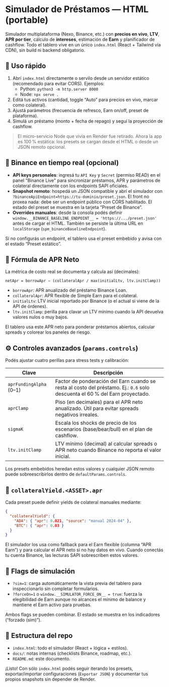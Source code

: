 # Simulador de Préstamos — HTML (portable)

Simulador multiplataforma (Nexo, Binance, etc.) con **precios en vivo**, **LTV**, **APR por tier**, cálculo de **intereses**, estimación de **Earn** y planificador de cashflow. Todo el tablero vive en un único `index.html` (React + Tailwind vía CDN), sin build ni backend obligatorio.

## 🚀 Uso rápido
1. Abrí `index.html` directamente o servilo desde un servidor estático (recomendado para evitar CORS). Ejemplos:
   - Python: `python3 -m http.server 8000`
   - Node: `npx serve .`
2. Editá tus activos (cantidad, toggle “Auto” para precios en vivo, marcar como colateral).
3. Ajustá parámetros (frecuencia de refresco, Earn on/off, preset de plataforma).
4. Simulá un préstamo (monto + fecha de repago) y seguí la proyección de cashflow.

> El micro-servicio Node que vivía en Render fue retirado. Ahora la app es 100 % estática: los presets se cargan desde el HTML o desde un JSON remoto opcional.

## 🔄 Binance en tiempo real (opcional)
- **API keys personales**: ingresá tu `API Key` y `Secret` (permiso READ) en el panel "Binance Live" para sincronizar préstamos, APR y parámetros de colateral directamente con los endpoints SAPI oficiales.
- **Snapshot remoto**: hospedá un JSON compatible y abrí el simulador con `?binanceApiEndpoint=https://tu-dominio/preset.json`. El front no proxea nada: debe ser un endpoint público con CORS habilitado. El estado del preset se muestra en la tarjeta “Preset de Binance”.
- **Overrides manuales**: desde la consola podés definir `window.__BINANCE_BASELINE_ENDPOINT__ = 'https://.../preset.json'` antes de cargar el HTML. También se persiste la última URL en `localStorage` (`spm_binanceBaselineEndpoint`).

Si no configurás un endpoint, el tablero usa el preset embebido y avisa con el estado “Preset estático”.

## 📐 Fórmula de APR Neto
La métrica de costo real se documenta y calcula así (decimales):

```
netApr = borrowApr − (collateralApr / max(initialLtv, ltv.initClamp))
```

- `borrowApr`: APR anualizado del préstamo Binance Loan.
- `collateralApr`: APR flexible de Simple Earn para el colateral.
- `initialLtv`: LTV inicial reportado por Binance (o el actual si viene de la API de órdenes).
- `ltv.initClamp`: perilla para clavar un LTV mínimo cuando la API devuelva valores nulos o muy bajos.

El tablero usa este APR neto para ponderar préstamos abiertos, calcular spreads y colorear los paneles de riesgo.

## ⚙️ Controles avanzados (`params.controls`)
Podés ajustar cuatro perillas para stress tests y calibración:

| Clave | Descripción |
| --- | --- |
| `aprFundingAlpha` (0–1) | Factor de ponderación del Earn cuando se resta al costo del préstamo. Ej.: `0.6` solo descuenta el 60 % del Earn proyectado. |
| `aprClamp` | Piso (en decimales) para el APR neto anualizado. Útil para evitar spreads negativos irreales. |
| `sigmaK` | Escala los shocks de precio de los escenarios (base/bear/bull) en el plan de cashflow. |
| `ltv.initClamp` | LTV mínimo (decimal) al calcular spreads o APR neto cuando Binance no reporta el valor inicial. |

Los presets embebidos heredan estos valores y cualquier JSON remoto puede sobreescribirlos dentro de `defaultParams.controls`.

## 🧾 `collateralYield.<ASSET>.apr`
Cada preset puede definir yields de colateral manuales mediante:

```json
{
  "collateralYield": {
    "ADA": { "apr": 0.021, "source": "manual 2024-04" },
    "BTC": { "apr": 0.03 }
  }
}
```

El simulador los usa como fallback para el Earn flexible (columna “APR Earn”) y para calcular el APR neto si no hay datos en vivo. Cuando conectás tu cuenta Binance, las lecturas SAPI sobrescriben estos valores.

## 🏁 Flags de simulación
- `?sim=1`: carga automáticamente la vista previa del tablero para inspeccionarlo sin completar formularios.
- `?forceOn=1` o `window.__SIMULATOR_FORCE_ON__ = true`: fuerza la elegibilidad de Earn aunque no alcances el mínimo de balance y mantiene el Earn activo para pruebas.

Ambos flags se pueden combinar. El estado se muestra en los indicadores (“forzado (sim)”).

## 📂 Estructura del repo
- `index.html`: todo el simulador (React + lógica + estilos).
- `docs/`: notas internas (checklists Binance, roadmap, etc.).
- `README.md`: este documento.

¡Listo! Con sólo `index.html` podés seguir iterando los presets, exportar/importar configuraciones (`Exportar JSON`) y documentar tus propios snapshots sin depender de Render.

